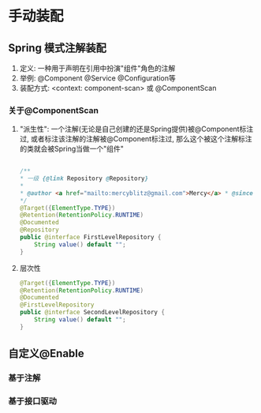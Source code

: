 # 手动装配

## Spring 模式注解装配
1. 定义: 一种用于声明在引用中扮演"组件"角色的注解
2. 举例: @Component @Service @Configuration等
3. 装配方式: <context: component-scan> 或 @ComponentScan

### 关于@ComponentScan
1. "派生性": 一个注解(无论是自己创建的还是Spring提供)被@Component标注过, 或者标注该注解的注解被@Component标注过, 那么这个被这个注解标注的类就会被Spring当做一个"组件"
    ```Java
     
    /**
    * 一级 {@link Repository @Repository}
    *
    * @author <a href="mailto:mercyblitz@gmail.com">Mercy</a> * @since 1.0.0
    */
    @Target({ElementType.TYPE})
    @Retention(RetentionPolicy.RUNTIME)
    @Documented
    @Repository
    public @interface FirstLevelRepository {
        String value() default "";
    }
    ```
2. 层次性
    ```java
    @Target({ElementType.TYPE})
    @Retention(RetentionPolicy.RUNTIME)
    @Documented
    @FirstLevelRepository
    public @interface SecondLevelRepository {
        String value() default "";
    }
    ```

## 自定义@Enable

### 基于注解

### 基于接口驱动
